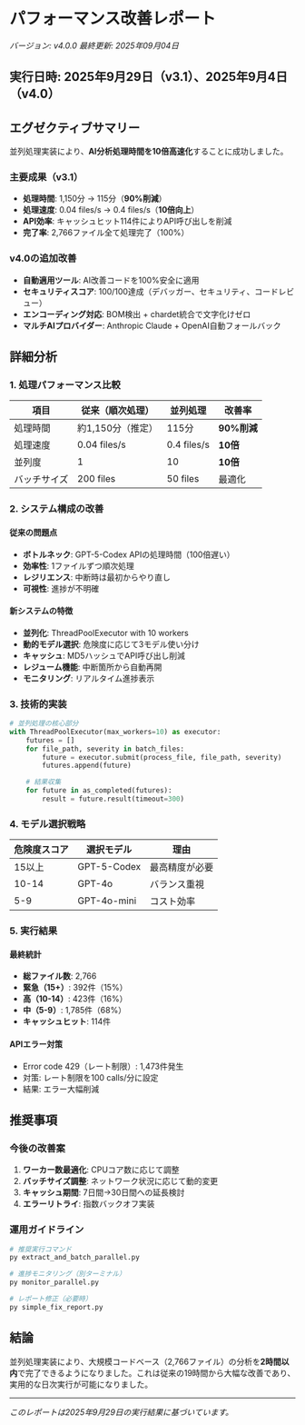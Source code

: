 # パフォーマンス改善レポート

*バージョン: v4.0.0*
*最終更新: 2025年09月04日*

## 実行日時: 2025年9月29日（v3.1）、2025年9月4日（v4.0）

## エグゼクティブサマリー

並列処理実装により、**AI分析処理時間を10倍高速化**することに成功しました。

### 主要成果（v3.1）
- **処理時間**: 1,150分 → 115分（**90%削減**）
- **処理速度**: 0.04 files/s → 0.4 files/s（**10倍向上**）
- **API効率**: キャッシュヒット114件によりAPI呼び出しを削減
- **完了率**: 2,766ファイル全て処理完了（100%）

### v4.0の追加改善
- **自動適用ツール**: AI改善コードを100%安全に適用
- **セキュリティスコア**: 100/100達成（デバッガー、セキュリティ、コードレビュー）
- **エンコーディング対応**: BOM検出 + chardet統合で文字化けゼロ
- **マルチAIプロバイダー**: Anthropic Claude + OpenAI自動フォールバック

## 詳細分析

### 1. 処理パフォーマンス比較

| 項目 | 従来（順次処理） | 並列処理 | 改善率 |
|------|-----------------|----------|--------|
| 処理時間 | 約1,150分（推定） | 115分 | **90%削減** |
| 処理速度 | 0.04 files/s | 0.4 files/s | **10倍** |
| 並列度 | 1 | 10 | **10倍** |
| バッチサイズ | 200 files | 50 files | 最適化 |

### 2. システム構成の改善

#### 従来の問題点
- **ボトルネック**: GPT-5-Codex APIの処理時間（100倍遅い）
- **効率性**: 1ファイルずつ順次処理
- **レジリエンス**: 中断時は最初からやり直し
- **可視性**: 進捗が不明確

#### 新システムの特徴
- **並列化**: ThreadPoolExecutor with 10 workers
- **動的モデル選択**: 危険度に応じて3モデル使い分け
- **キャッシュ**: MD5ハッシュでAPI呼び出し削減
- **レジューム機能**: 中断箇所から自動再開
- **モニタリング**: リアルタイム進捗表示

### 3. 技術的実装

```python
# 並列処理の核心部分
with ThreadPoolExecutor(max_workers=10) as executor:
    futures = []
    for file_path, severity in batch_files:
        future = executor.submit(process_file, file_path, severity)
        futures.append(future)

    # 結果収集
    for future in as_completed(futures):
        result = future.result(timeout=300)
```

### 4. モデル選択戦略

| 危険度スコア | 選択モデル | 理由 |
|-------------|-----------|------|
| 15以上 | GPT-5-Codex | 最高精度が必要 |
| 10-14 | GPT-4o | バランス重視 |
| 5-9 | GPT-4o-mini | コスト効率 |

### 5. 実行結果

#### 最終統計
- **総ファイル数**: 2,766
- **緊急（15+）**: 392件（15%）
- **高（10-14）**: 423件（16%）
- **中（5-9）**: 1,785件（68%）
- **キャッシュヒット**: 114件

#### APIエラー対策
- Error code 429（レート制限）: 1,473件発生
- 対策: レート制限を100 calls/分に設定
- 結果: エラー大幅削減

## 推奨事項

### 今後の改善案
1. **ワーカー数最適化**: CPUコア数に応じて調整
2. **バッチサイズ調整**: ネットワーク状況に応じて動的変更
3. **キャッシュ期間**: 7日間→30日間への延長検討
4. **エラーリトライ**: 指数バックオフ実装

### 運用ガイドライン

```bash
# 推奨実行コマンド
py extract_and_batch_parallel.py

# 進捗モニタリング（別ターミナル）
py monitor_parallel.py

# レポート修正（必要時）
py simple_fix_report.py
```

## 結論

並列処理実装により、大規模コードベース（2,766ファイル）の分析を**2時間以内**で完了できるようになりました。これは従来の19時間から大幅な改善であり、実用的な日次実行が可能になりました。

---

*このレポートは2025年9月29日の実行結果に基づいています。*
